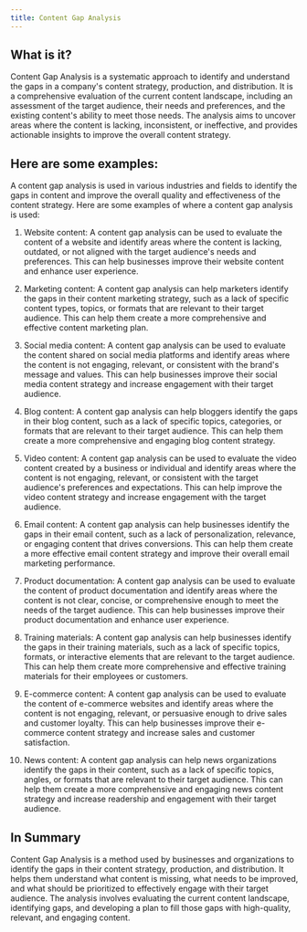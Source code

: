 ```yaml
---
title: Content Gap Analysis
---
```




## What is it?

Content Gap Analysis is a systematic approach to identify and understand the gaps in a company's content strategy, production, and distribution. It is a comprehensive evaluation of the current content landscape, including an assessment of the target audience, their needs and preferences, and the existing content's ability to meet those needs. The analysis aims to uncover areas where the content is lacking, inconsistent, or ineffective, and provides actionable insights to improve the overall content strategy.

## Here are some examples:

A content gap analysis is used in various industries and fields to identify the gaps in content and improve the overall quality and effectiveness of the content strategy. Here are some examples of where a content gap analysis is used:

1. Website content: A content gap analysis can be used to evaluate the content of a website and identify areas where the content is lacking, outdated, or not aligned with the target audience's needs and preferences. This can help businesses improve their website content and enhance user experience.

2. Marketing content: A content gap analysis can help marketers identify the gaps in their content marketing strategy, such as a lack of specific content types, topics, or formats that are relevant to their target audience. This can help them create a more comprehensive and effective content marketing plan.

3. Social media content: A content gap analysis can be used to evaluate the content shared on social media platforms and identify areas where the content is not engaging, relevant, or consistent with the brand's message and values. This can help businesses improve their social media content strategy and increase engagement with their target audience.

4. Blog content: A content gap analysis can help bloggers identify the gaps in their blog content, such as a lack of specific topics, categories, or formats that are relevant to their target audience. This can help them create a more comprehensive and engaging blog content strategy.

5. Video content: A content gap analysis can be used to evaluate the video content created by a business or individual and identify areas where the content is not engaging, relevant, or consistent with the target audience's preferences and expectations. This can help improve the video content strategy and increase engagement with the target audience.

6. Email content: A content gap analysis can help businesses identify the gaps in their email content, such as a lack of personalization, relevance, or engaging content that drives conversions. This can help them create a more effective email content strategy and improve their overall email marketing performance.

7. Product documentation: A content gap analysis can be used to evaluate the content of product documentation and identify areas where the content is not clear, concise, or comprehensive enough to meet the needs of the target audience. This can help businesses improve their product documentation and enhance user experience.

8. Training materials: A content gap analysis can help businesses identify the gaps in their training materials, such as a lack of specific topics, formats, or interactive elements that are relevant to the target audience. This can help them create more comprehensive and effective training materials for their employees or customers.

9. E-commerce content: A content gap analysis can be used to evaluate the content of e-commerce websites and identify areas where the content is not engaging, relevant, or persuasive enough to drive sales and customer loyalty. This can help businesses improve their e-commerce content strategy and increase sales and customer satisfaction.

10. News content: A content gap analysis can help news organizations identify the gaps in their content, such as a lack of specific topics, angles, or formats that are relevant to their target audience. This can help them create a more comprehensive and engaging news content strategy and increase readership and engagement with their target audience.

## In Summary

Content Gap Analysis is a method used by businesses and organizations to identify the gaps in their content strategy, production, and distribution. It helps them understand what content is missing, what needs to be improved, and what should be prioritized to effectively engage with their target audience. The analysis involves evaluating the current content landscape, identifying gaps, and developing a plan to fill those gaps with high-quality, relevant, and engaging content.
